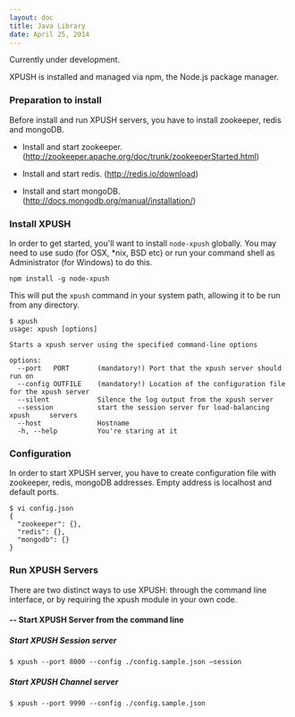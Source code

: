 ```yaml
---
layout: doc
title: Java Library
date: April 25, 2014
---
```


Currently under development.

XPUSH is installed and managed via npm, the Node.js package manager.

### Preparation to install

Before install and run XPUSH servers, you have to install zookeeper, redis and mongoDB.

- Install and start zookeeper. (http://zookeeper.apache.org/doc/trunk/zookeeperStarted.html)

- Install and start redis.
(http://redis.io/download)

- Install and start mongoDB. (http://docs.mongodb.org/manual/installation/)

### Install XPUSH

In order to get started, you'll want to install ```node-xpush``` globally. You may need to use sudo (for OSX, *nix, BSD etc) or run your command shell as Administrator (for Windows) to do this.

	npm install -g node-xpush

This will put the ```xpush``` command in your system path, allowing it to be run from any directory.

	$ xpush
	usage: xpush [options]

	Starts a xpush server using the specified command-line options

	options:
	  --port   PORT       (mandatory!) Port that the xpush server should run on
	  --config OUTFILE    (mandatory!) Location of the configuration file for the xpush server
	  --silent            Silence the log output from the xpush server
	  --session           start the session server for load-balancing xpush 	servers
	  --host              Hostname
	  -h, --help          You're staring at it


### Configuration

In order to start XPUSH server, you have to create configuration file with zookeeper, redis, mongoDB addresses. Empty address is localhost and default ports.

	$ vi config.json
	{
	  "zookeeper": {},
	  "redis": {},
	  "mongodb": {}
	}


### Run XPUSH Servers

There are two distinct ways to use XPUSH: through the command line interface, or by requiring the xpush module in your own code.

#### -- Start XPUSH Server from the command line

##### Start XPUSH Session server

	$ xpush --port 8000 --config ./config.sample.json —session

##### Start XPUSH Channel server

	$ xpush --port 9990 --config ./config.sample.json
